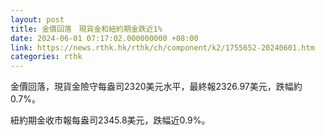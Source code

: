 ```yaml
---
layout: post
title: 金價回落　現貨金和紐約期金跌近1%
date: 2024-06-01 07:17:02.000000000 +08:00
link: https://news.rthk.hk/rthk/ch/component/k2/1755652-20240601.htm
categories: rthk
---
```


金價回落，現貨金險守每盎司2320美元水平，最終報2326.97美元，跌幅約0.7%。

紐約期金收市報每盎司2345.8美元，跌幅近0.9%。
